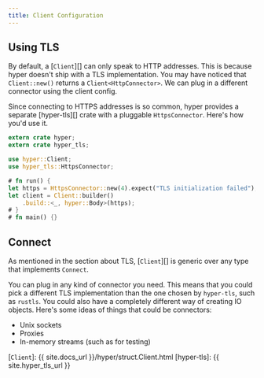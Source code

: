 ```yaml
---
title: Client Configuration
---
```


## Using TLS

By default, a [`Client`][] can only speak to HTTP addresses. This is because hyper doesn't
ship with a TLS implementation. You may have noticed that `Client::new()` returns a 
`Client<HttpConnector>`. We can plug in a different connector using the client config.

Since connecting to HTTPS addresses is so common, hyper provides a separate [hyper-tls][]
crate with a pluggable `HttpsConnector`. Here's how you'd use it.

```rust
extern crate hyper;
extern crate hyper_tls;

use hyper::Client;
use hyper_tls::HttpsConnector;

# fn run() {
let https = HttpsConnector::new(4).expect("TLS initialization failed");
let client = Client::builder()
    .build::<_, hyper::Body>(https);
# }
# fn main() {}
```

## Connect

As mentioned in the section about TLS, [`Client`][] is generic over any type that
implements `Connect`.

You can plug in any kind of connector you need. This means that you could pick a
different TLS implementation than the one chosen by `hyper-tls`, such as `rustls`.
You could also have a completely different way of creating IO objects. Here's some
ideas of things that could be connectors:

- Unix sockets
- Proxies
- In-memory streams (such as for testing)

[`Client`]: {{ site.docs_url }}/hyper/struct.Client.html
[hyper-tls]: {{ site.hyper_tls_url }}
